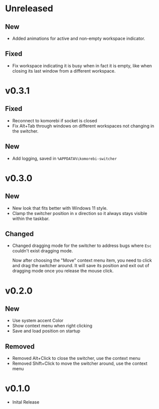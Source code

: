 # Unreleased

## New

- Added animations for active and non-empty workspace indicator.

## Fixed

- Fix workspace indicating it is busy when in fact it is empty, like when closing its last window from a different workspace.

# v0.3.1

## Fixed

- Reconnect to komorebi if socket is closed
- Fix Alt+Tab through windows on different workspaces not changing in the switcher.

## New

- Add logging, saved in `%APPDATA%\komorebi-switcher`

# v0.3.0

## New

- New look that fits better with Windows 11 style.
- Clamp the switcher position in x direction so it always stays visible within the taskbar.

## Changed

- Changed dragging mode for the switcher to address bugs where `Esc` couldn't exist dragging mode.

  Now after choosing the "Move" context menu item, you need to click and drag the switcher around.
  It will save its position and exit out of dragging mode once you release the mouse click.

# v0.2.0

## New

- Use system accent Color
- Show context menu when right clicking
- Save and load position on startup

## Removed

- Removed Alt+Click to close the switcher, use the context menu
- Removed Shift+Click to move the switcher around, use the context menu

# v0.1.0

- Inital Release
